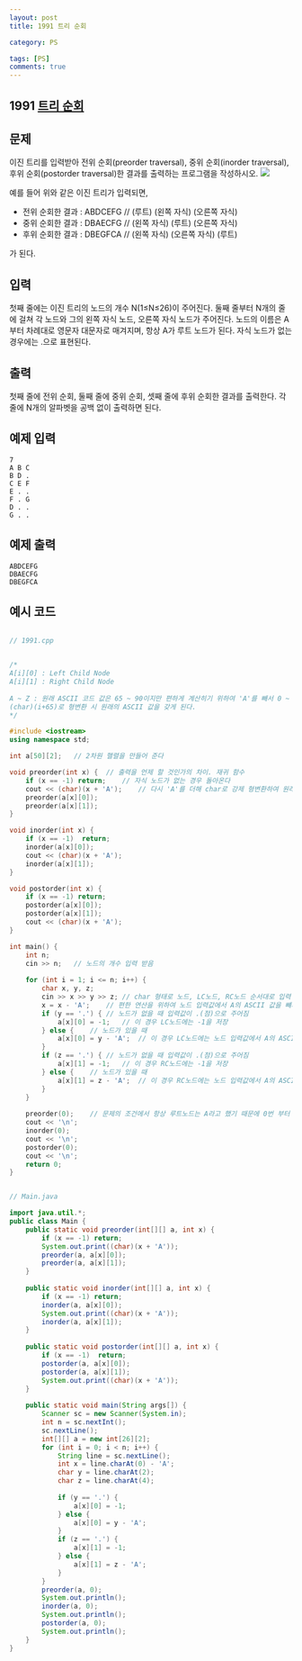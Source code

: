 ```yaml
---
layout: post
title: 1991 트리 순회

category: PS

tags: [PS]
comments: true
---
```


## 1991 [트리 순회](https://www.acmicpc.net/problem/1991)


## 문제

 이진 트리를 입력받아 전위 순회(preorder traversal), 중위 순회(inorder traversal), 후위 순회(postorder traversal)한 결과를 출력하는 프로그램을 작성하시오.
![](https://www.acmicpc.net/JudgeOnline/upload/201007/trtr.png)

예를 들어 위와 같은 이진 트리가 입력되면,

- 전위 순회한 결과 : ABDCEFG // (루트) (왼쪽 자식) (오른쪽 자식)
- 중위 순회한 결과 : DBAECFG // (왼쪽 자식) (루트) (오른쪽 자식)
- 후위 순회한 결과 : DBEGFCA // (왼쪽 자식) (오른쪽 자식) (루트)

가 된다.

## 입력

첫째 줄에는 이진 트리의 노드의 개수 N(1≤N≤26)이 주어진다. 둘째 줄부터 N개의 줄에 걸쳐 각 노드와 그의 왼쪽 자식 노드, 오른쪽 자식 노드가 주어진다. 노드의 이름은 A부터 차례대로 영문자 대문자로 매겨지며, 항상 A가 루트 노드가 된다. 자식 노드가 없는 경우에는 .으로 표현된다.

## 출력

첫째 줄에 전위 순회, 둘째 줄에 중위 순회, 셋째 줄에 후위 순회한 결과를 출력한다. 각 줄에 N개의 알파벳을 공백 없이 출력하면 된다.


## 예제 입력

~~~
7
A B C
B D .
C E F
E . .
F . G
D . .
G . .
~~~

## 예제 출력
~~~
ABDCEFG
DBAECFG
DBEGFCA
~~~

## 예시 코드

```cpp

// 1991.cpp


/*	
A[i][0] : Left Child Node
A[i][1] : Right Child Node
    
A ~ Z : 원래 ASCII 코드 값은 65 ~ 90이지만 편하게 계산히기 위하여 'A'를 빼서 0 ~ 25 범위(알파벳은 26자 이므로)로 만들어 준다.
(char)(i+65)로 형변환 시 원래의 ASCII 값을 갖게 된다.
*/

#include <iostream>
using namespace std;

int a[50][2];	// 2차원 핼렬을 만들어 준다

void preorder(int x) {	// 출력을 언제 할 것인가의 차이. 재귀 함수
    if (x == -1) return;	// 자식 노드가 없는 경우 돌아온다
    cout << (char)(x + 'A');	// 다시 'A'를 더해 char로 강제 형변환하여 원래 알파벳의 ASCII 값을 출력
    preorder(a[x][0]);
    preorder(a[x][1]);
}

void inorder(int x) {
    if (x == -1)  return;
    inorder(a[x][0]);
    cout << (char)(x + 'A');
    inorder(a[x][1]);
}

void postorder(int x) {
    if (x == -1) return;
    postorder(a[x][0]);
    postorder(a[x][1]);
    cout << (char)(x + 'A');
}

int main() {
    int n;
    cin >> n;	// 노드의 개수 입력 받음
    
    for (int i = 1; i <= n; i++) {
        char x, y, z;
        cin >> x >> y >> z;	// char 형태로 노드, LC노드, RC노드 순서대로 입력 받음
        x = x - 'A';	// 편한 연산을 위하여 노드 입력값에서 A의 ASCII 값을 뺴서 A를 0으로 만듦
        if (y == '.') {	// 노드가 없을 때 입력값이 .(점)으로 주어짐
            a[x][0] = -1;	// 이 경우 LC노드에는 -1을 저장
        } else {	// 노드가 있을 때
            a[x][0] = y - 'A';	// 이 경우 LC노드에는 노드 입력값에서 A의 ASCII 값을 뺴서 저장
        }
        if (z == '.') {	// 노드가 없을 때 입력값이 .(점)으로 주어짐
            a[x][1] = -1;	// 이 경우 RC노드에는 -1을 저장
        } else {	// 노드가 있을 때
            a[x][1] = z - 'A';	// 이 경우 RC노드에는 노드 입력값에서 A의 ASCII 값을 뺴서 저장
        }
    }
    
    preorder(0);	// 문제의 조건에서 항상 루트노드는 A라고 했기 때문에 0번 부터 순회 시작
    cout << '\n';
    inorder(0);
    cout << '\n';
    postorder(0);
    cout << '\n';
    return 0;
}


```



```java

// Main.java

import java.util.*;
public class Main {
    public static void preorder(int[][] a, int x) {
        if (x == -1) return;
        System.out.print((char)(x + 'A'));
        preorder(a, a[x][0]);
        preorder(a, a[x][1]);
    }
    
    public static void inorder(int[][] a, int x) {
        if (x == -1) return;
        inorder(a, a[x][0]);
        System.out.print((char)(x + 'A'));
        inorder(a, a[x][1]);
    }
    
    public static void postorder(int[][] a, int x) {
        if (x == -1)  return;
        postorder(a, a[x][0]);
        postorder(a, a[x][1]);
        System.out.print((char)(x + 'A'));
    }
    
    public static void main(String args[]) {
        Scanner sc = new Scanner(System.in);
        int n = sc.nextInt();
        sc.nextLine();
        int[][] a = new int[26][2];
        for (int i = 0; i < n; i++) {
            String line = sc.nextLine();
            int x = line.charAt(0) - 'A';
            char y = line.charAt(2);
            char z = line.charAt(4);
            
            if (y == '.') {
                a[x][0] = -1;
            } else {
                a[x][0] = y - 'A';
            }
            if (z == '.') {
                a[x][1] = -1;
            } else {
                a[x][1] = z - 'A'; 
            }
        }
        preorder(a, 0);
        System.out.println();
        inorder(a, 0);
        System.out.println();
        postorder(a, 0);
        System.out.println();
    }
}

```